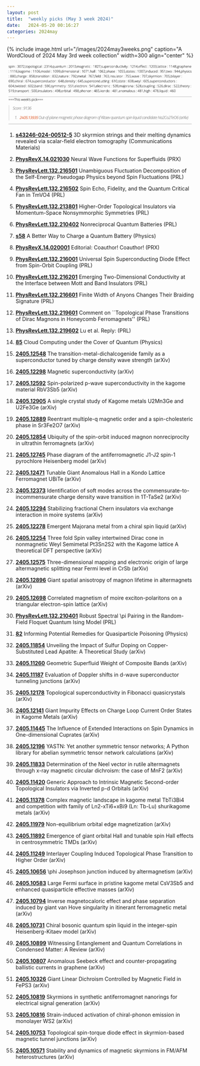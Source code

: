 ```yaml
---
layout: post
title:  "weekly picks (May 3 week 2024)"
date:   2024-05-20 00:16:27
categories: 2024may
---
```



{% include image.html url="/images/2024may3weeks.png" caption="A WordCloud of 2024 May 3rd week collection" width=300 align="center" %}

<img src="/images/2024may3weeks-pick.png">

1. **[s43246-024-00512-5](https://www.nature.com/articles/s43246-024-00512-5)** 3D skyrmion strings and their melting dynamics revealed via scalar-field electron tomography (Communications Materials)




1. **[PhysRevX.14.021030](https://link.aps.org/doi/10.1103/PhysRevX.14.021030)** Neural Wave Functions for Superfluids (PRX)

1. **[PhysRevLett.132.216501](https://link.aps.org/doi/10.1103/PhysRevLett.132.216501)** Unambiguous Fluctuation Decomposition of the Self-Energy: Pseudogap Physics beyond Spin Fluctuations (PRL)

1. **[PhysRevLett.132.216502](https://link.aps.org/doi/10.1103/PhysRevLett.132.216502)** Spin Echo, Fidelity, and the Quantum Critical Fan in TmVO4 (PRL)

1. **[PhysRevLett.132.213801](https://link.aps.org/doi/10.1103/PhysRevLett.132.213801)** Higher-Order Topological Insulators via Momentum-Space Nonsymmorphic Symmetries (PRL)

1. **[PhysRevLett.132.210402](https://link.aps.org/doi/10.1103/PhysRevLett.132.210402)** Nonreciprocal Quantum Batteries (PRL)

1. **[s58](https://physics.aps.org/articles/v17/s58)** A Better Way to Charge a Quantum Battery (Physics)





1. **[PhysRevX.14.020001](https://link.aps.org/doi/10.1103/PhysRevX.14.020001)** Editorial: Coauthor! Coauthor! (PRX)

1. **[PhysRevLett.132.216001](https://link.aps.org/doi/10.1103/PhysRevLett.132.216001)** Universal Spin Superconducting Diode Effect from Spin-Orbit Coupling (PRL)

1. **[PhysRevLett.132.216201](https://link.aps.org/doi/10.1103/PhysRevLett.132.216201)** Emerging Two-Dimensional Conductivity at the Interface between Mott and Band Insulators (PRL)

1. **[PhysRevLett.132.216601](https://link.aps.org/doi/10.1103/PhysRevLett.132.216601)** Finite Width of Anyons Changes Their Braiding Signature (PRL)

1. **[PhysRevLett.132.219601](https://link.aps.org/doi/10.1103/PhysRevLett.132.219601)** Comment on ``Topological Phase Transitions of Dirac Magnons in Honeycomb Ferromagnets'' (PRL)

1. **[PhysRevLett.132.219602](https://link.aps.org/doi/10.1103/PhysRevLett.132.219602)** Lu et al. Reply: (PRL)

1. **[85](https://physics.aps.org/articles/v17/85)** Cloud Computing under the Cover of Quantum (Physics)





1. **[2405.12548](http://arxiv.org/abs/2405.12548)** The transition-metal-dichalcogenide family as a superconductor tuned by charge density wave strength (arXiv)

1. **[2405.12298](http://arxiv.org/abs/2405.12298)** Magnetic superconductivity (arXiv)

1. **[2405.12592](http://arxiv.org/abs/2405.12592)** Spin-polarized p-wave superconductivity in the kagome material RbV3Sb5 (arXiv)

1. **[2405.12905](http://arxiv.org/abs/2405.12905)** A single crystal study of Kagome metals U2Mn3Ge and U2Fe3Ge (arXiv)

1. **[2405.12889](http://arxiv.org/abs/2405.12889)** Reentrant multiple-q magnetic order and a spin-cholesteric phase in Sr3Fe2O7 (arXiv)

1. **[2405.12854](http://arxiv.org/abs/2405.12854)** Ubiquity of the spin-orbit induced magnon nonreciprocity in ultrathin ferromagnets (arXiv)

1. **[2405.12745](http://arxiv.org/abs/2405.12745)** Phase diagram of the antiferromagnetic J1-J2 spin-1 pyrochlore Heisenberg model (arXiv)

1. **[2405.12471](http://arxiv.org/abs/2405.12471)** Tunable Giant Anomalous Hall in a Kondo Lattice Ferromagnet UBiTe (arXiv)

1. **[2405.12373](http://arxiv.org/abs/2405.12373)** Identification of soft modes across the commensurate-to-incommensurate charge density wave transition in 1T-TaSe2 (arXiv)

1. **[2405.12294](http://arxiv.org/abs/2405.12294)** Stabilizing fractional Chern insulators via exchange interaction in moire systems (arXiv)

1. **[2405.12278](http://arxiv.org/abs/2405.12278)** Emergent Majorana metal from a chiral spin liquid (arXiv)

1. **[2405.12254](http://arxiv.org/abs/2405.12254)** Three fold Spin valley intertwined Dirac cone in nonmagnetic Weyl Semimetal Pt3Sn2S2 with the Kagome lattice A theoretical DFT perspective (arXiv)

1. **[2405.12575](http://arxiv.org/abs/2405.12575)** Three-dimensional mapping and electronic origin of large altermagnetic splitting near Fermi level in CrSb (arXiv)

1. **[2405.12896](http://arxiv.org/abs/2405.12896)** Giant spatial anisotropy of magnon lifetime in altermagnets (arXiv)

1. **[2405.12698](http://arxiv.org/abs/2405.12698)** Correlated magnetism of moire exciton-polaritons on a triangular electron-spin lattice (arXiv)





1. **[PhysRevLett.132.210401](https://link.aps.org/doi/10.1103/PhysRevLett.132.210401)** Robust Spectral \pi Pairing in the Random-Field Floquet Quantum Ising Model (PRL)

1. **[82](https://physics.aps.org/articles/v17/82)** Informing Potential Remedies for Quasiparticle Poisoning (Physics)


1. **[2405.11854](http://arxiv.org/abs/2405.11854)** Unveiling the Impact of Sulfur Doping on Copper-Substituted Lead Apatite: A Theoretical Study (arXiv)

1. **[2405.11260](http://arxiv.org/abs/2405.11260)** Geometric Superfluid Weight of Composite Bands (arXiv)

1. **[2405.11187](http://arxiv.org/abs/2405.11187)** Evaluation of Doppler shifts in d-wave superconductor tunneling junctions (arXiv)

1. **[2405.12178](http://arxiv.org/abs/2405.12178)** Topological superconductivity in Fibonacci quasicrystals (arXiv)

1. **[2405.12141](http://arxiv.org/abs/2405.12141)** Giant Impurity Effects on Charge Loop Current Order States in Kagome Metals (arXiv)

1. **[2405.11445](http://arxiv.org/abs/2405.11445)** The Influence of Extended Interactions on Spin Dynamics in One-dimensional Cuprates (arXiv)

1. **[2405.12196](http://arxiv.org/abs/2405.12196)** YASTN: Yet another symmetric tensor networks; A Python library for abelian symmetric tensor network calculations (arXiv)

1. **[2405.11833](http://arxiv.org/abs/2405.11833)** Determination of the Neel vector in rutile altermagnets through x-ray magnetic circular dichroism: the case of MnF2 (arXiv)

1. **[2405.11420](http://arxiv.org/abs/2405.11420)** Generic Approach to Intrinsic Magnetic Second-order Topological Insulators via Inverted p-d Orbitals (arXiv)

1. **[2405.11378](http://arxiv.org/abs/2405.11378)** Complex magnetic landscape in kagome metal TbTi3Bi4 and competition with family of Ln2-xTi6+xBi9 (Ln: Tb-Lu) shurikagome metals (arXiv)

1. **[2405.11979](http://arxiv.org/abs/2405.11979)** Non-equilibrium orbital edge magnetization (arXiv)

1. **[2405.11892](http://arxiv.org/abs/2405.11892)** Emergence of giant orbital Hall and tunable spin Hall effects in centrosymmetric TMDs (arXiv)

1. **[2405.11249](http://arxiv.org/abs/2405.11249)** Interlayer Coupling Induced Topological Phase Transition to Higher Order (arXiv)







1. **[2405.10656](http://arxiv.org/abs/2405.10656)** \phi Josephson junction induced by altermagnetism (arXiv)

1. **[2405.10583](http://arxiv.org/abs/2405.10583)** Large Fermi surface in pristine kagome metal CsV3Sb5 and enhanced quasiparticle effective masses (arXiv)

1. **[2405.10794](http://arxiv.org/abs/2405.10794)** Inverse magnetocaloric effect and phase separation induced by giant van Hove singularity in itinerant ferromagnetic metal (arXiv)

1. **[2405.10731](http://arxiv.org/abs/2405.10731)** Chiral bosonic quantum spin liquid in the integer-spin Heisenberg-Kitaev model (arXiv)

1. **[2405.10899](http://arxiv.org/abs/2405.10899)** Witnessing Entanglement and Quantum Correlations in Condensed Matter: A Review (arXiv)

1. **[2405.10807](http://arxiv.org/abs/2405.10807)** Anomalous Seebeck effect and counter-propagating ballistic currents in graphene (arXiv)

1. **[2405.10326](http://arxiv.org/abs/2405.10326)** Giant Linear Dichroism Controlled by Magnetic Field in FePS3 (arXiv)

1. **[2405.10819](http://arxiv.org/abs/2405.10819)** Skyrmions in synthetic antiferromagnet nanorings for electrical signal generation (arXiv)

1. **[2405.10816](http://arxiv.org/abs/2405.10816)** Strain-induced activation of chiral-phonon emission in monolayer WS2 (arXiv)

1. **[2405.10753](http://arxiv.org/abs/2405.10753)** Topological spin-torque diode effect in skyrmion-based magnetic tunnel junctions (arXiv)

1. **[2405.10571](http://arxiv.org/abs/2405.10571)** Stability and dynamics of magnetic skyrmions in FM/AFM heterostructures (arXiv)
